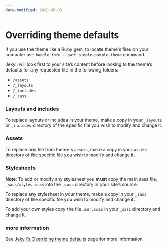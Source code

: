 ```yaml
---
date-modified: 2020-05-03
---
```


# Overriding theme defaults

If you use the theme like a Ruby gem, to locate theme's files on your computer
use `bundle info --path simple-purple-theme` command.

Jekyll will look first to your site’s content before looking to the theme’s
defaults for any requested file in the following folders:

- `/assets`
- `/_layouts`
- `/_includes`
- `/_sass`

### Layouts and includes

To replace layouts or includes in your theme, make a copy in your `_layouts` or
`_includes` directory of the specific file you wish to modify and change it.

### Assets

To replace any file from theme's `assets`, make a copy in your `assets`
directory of the specific file you wish to modify and change it.

### Stylesheets

**Note**: To add or modify any stylesheet  you **must** copy the main sass file,
`_sass/styles.scss` into the `_sass`  directory in your site’s source.

To replace any stylesheet in your theme, make a copy in your `_sass` directory
of the specific file you wish to modify and change it.

To add your own styles copy the file `user.scss` in your `_sass` directory and
change it.

### more information

See [Jekyll's Overriding theme defaults](https://jekyllrb.com/docs/themes/) page
for more information.
